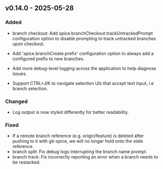 ## <a name="v0.14.0">v0.14.0</a> - 2025-05-28
### Added
- branch checkout: Add spice.branchCheckout.trackUntrackedPrompt configuration option to disable prompting to track untracked branches upon checkout.
- Add 'spice.branchCreate.prefix' configuration option to always add a configured prefix to new branches.

- Add more debug-level logging across the application to help diagnose issues.
- Support CTRL+J/K to navigate selection UIs that accept text input, i.e branch selection.
### Changed
- Log output is now styled differently for better readability.
### Fixed
- If a remote branch reference (e.g. origin/feature) is deleted after pushing to it with git-spice, we will no longer hold onto the stale reference.
- branch split: Fix debug logs interrupting the branch name prompt.
- branch track: Fix incorrectly reporting an error when a branch needs to be restacked.
